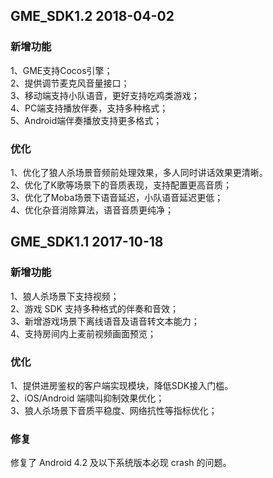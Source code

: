 ## GME_SDK1.2    2018-04-02
### 新增功能<br />
1、GME支持Cocos引擎；<br />
2、提供调节麦克风音量接口；<br />
3、移动端支持小队语音，更好支持吃鸡类游戏；<br />
4、PC端支持播放伴奏，支持多种格式；<br />
5、Android端伴奏播放支持更多格式；<br />
### 优化<br />
1、优化了狼人杀场景音频前处理效果，多人同时讲话效果更清晰。<br />
2、优化了K歌等场景下的音质表现，支持配置更高音质；<br />
3、优化了Moba场景下语音延迟，小队语音延迟更低；<br />
4、优化杂音消除算法，语音音质更纯净；<br />


## GME_SDK1.1    2017-10-18
### 新增功能<br />
1、狼人杀场景下支持视频；<br />
2、游戏 SDK 支持多种格式的伴奏和音效；<br />
3、新增游戏场景下离线语音及语音转文本能力；<br />
4、支持房间内上麦前视频画面预览；<br />
### 优化<br />
1、提供进房鉴权的客户端实现模块，降低SDK接入门槛。<br />
2、iOS/Android 端啸叫抑制效果优化；<br />
3、狼人杀场景下音质平稳度、网络抗性等指标优化；<br />
### 修复<br />
修复了 Android 4.2 及以下系统版本必现 crash 的问题。<br />


